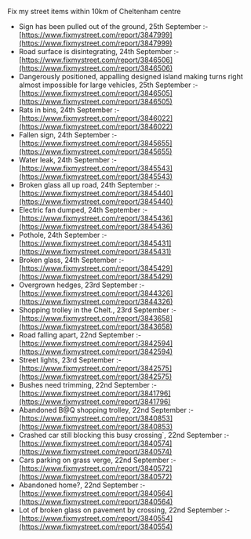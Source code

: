 Fix my street items within 10km of Cheltenham centre

<!-- fix_marker starts -->

- Sign has been pulled out of the ground, 25th September :- [https://www.fixmystreet.com/report/3847999](https://www.fixmystreet.com/report/3847999)
- Road surface is disintegrating, 24th September :- [https://www.fixmystreet.com/report/3846506](https://www.fixmystreet.com/report/3846506)
- Dangerously positioned, appalling designed island making turns right almost impossible for large vehicles, 25th September :- [https://www.fixmystreet.com/report/3846505](https://www.fixmystreet.com/report/3846505)
- Rats in bins, 24th September :- [https://www.fixmystreet.com/report/3846022](https://www.fixmystreet.com/report/3846022)
- Fallen sign, 24th September :- [https://www.fixmystreet.com/report/3845655](https://www.fixmystreet.com/report/3845655)
- Water leak, 24th September :- [https://www.fixmystreet.com/report/3845543](https://www.fixmystreet.com/report/3845543)
- Broken glass all up road, 24th September :- [https://www.fixmystreet.com/report/3845440](https://www.fixmystreet.com/report/3845440)
- Electric fan dumped, 24th September :- [https://www.fixmystreet.com/report/3845436](https://www.fixmystreet.com/report/3845436)
- Pothole, 24th September :- [https://www.fixmystreet.com/report/3845431](https://www.fixmystreet.com/report/3845431)
- Broken glass, 24th September :- [https://www.fixmystreet.com/report/3845429](https://www.fixmystreet.com/report/3845429)
- Overgrown hedges, 23rd September :- [https://www.fixmystreet.com/report/3844326](https://www.fixmystreet.com/report/3844326)
- Shopping trolley in the Chelt., 23rd September :- [https://www.fixmystreet.com/report/3843658](https://www.fixmystreet.com/report/3843658)
- Road falling apart, 22nd September :- [https://www.fixmystreet.com/report/3842594](https://www.fixmystreet.com/report/3842594)
- Street lights, 23rd September :- [https://www.fixmystreet.com/report/3842575](https://www.fixmystreet.com/report/3842575)
- Bushes need trimming, 22nd September :- [https://www.fixmystreet.com/report/3841796](https://www.fixmystreet.com/report/3841796)
- Abandoned B@Q shopping trolley, 22nd September :- [https://www.fixmystreet.com/report/3840853](https://www.fixmystreet.com/report/3840853)
- Crashed car still blocking this busy crossing`, 22nd September :- [https://www.fixmystreet.com/report/3840574](https://www.fixmystreet.com/report/3840574)
- Cars parking on grass verge, 22nd September :- [https://www.fixmystreet.com/report/3840572](https://www.fixmystreet.com/report/3840572)
- Abandoned home?, 22nd September :- [https://www.fixmystreet.com/report/3840564](https://www.fixmystreet.com/report/3840564)
- Lot of broken glass on pavement by crossing, 22nd September :- [https://www.fixmystreet.com/report/3840554](https://www.fixmystreet.com/report/3840554)

<!-- fix_marker ends -->